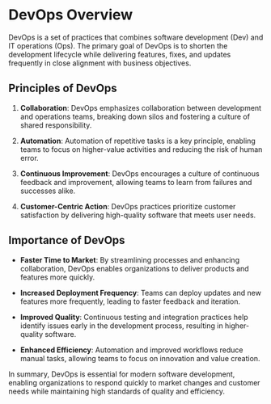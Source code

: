 # DevOps Overview

DevOps is a set of practices that combines software development (Dev) and IT operations (Ops). The primary goal of DevOps is to shorten the development lifecycle while delivering features, fixes, and updates frequently in close alignment with business objectives.

## Principles of DevOps

1. **Collaboration**: DevOps emphasizes collaboration between development and operations teams, breaking down silos and fostering a culture of shared responsibility.
   
2. **Automation**: Automation of repetitive tasks is a key principle, enabling teams to focus on higher-value activities and reducing the risk of human error.

3. **Continuous Improvement**: DevOps encourages a culture of continuous feedback and improvement, allowing teams to learn from failures and successes alike.

4. **Customer-Centric Action**: DevOps practices prioritize customer satisfaction by delivering high-quality software that meets user needs.

## Importance of DevOps

- **Faster Time to Market**: By streamlining processes and enhancing collaboration, DevOps enables organizations to deliver products and features more quickly.
  
- **Increased Deployment Frequency**: Teams can deploy updates and new features more frequently, leading to faster feedback and iteration.

- **Improved Quality**: Continuous testing and integration practices help identify issues early in the development process, resulting in higher-quality software.

- **Enhanced Efficiency**: Automation and improved workflows reduce manual tasks, allowing teams to focus on innovation and value creation.

In summary, DevOps is essential for modern software development, enabling organizations to respond quickly to market changes and customer needs while maintaining high standards of quality and efficiency.
